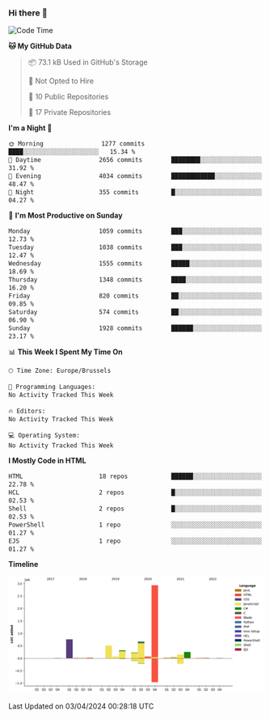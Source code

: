 ### Hi there 👋

<!--START_SECTION:waka-->
![Code Time](http://img.shields.io/badge/Code%20Time-1%2C222%20hrs%2056%20mins-blue)

**🐱 My GitHub Data** 

> 📦 73.1 kB Used in GitHub's Storage 
 > 
> 🚫 Not Opted to Hire
 > 
> 📜 10 Public Repositories 
 > 
> 🔑 17 Private Repositories 
 > 
**I'm a Night 🦉** 

```text
🌞 Morning                1277 commits        ████░░░░░░░░░░░░░░░░░░░░░   15.34 % 
🌆 Daytime                2656 commits        ████████░░░░░░░░░░░░░░░░░   31.92 % 
🌃 Evening                4034 commits        ████████████░░░░░░░░░░░░░   48.47 % 
🌙 Night                  355 commits         █░░░░░░░░░░░░░░░░░░░░░░░░   04.27 % 
```
📅 **I'm Most Productive on Sunday** 

```text
Monday                   1059 commits        ███░░░░░░░░░░░░░░░░░░░░░░   12.73 % 
Tuesday                  1038 commits        ███░░░░░░░░░░░░░░░░░░░░░░   12.47 % 
Wednesday                1555 commits        █████░░░░░░░░░░░░░░░░░░░░   18.69 % 
Thursday                 1348 commits        ████░░░░░░░░░░░░░░░░░░░░░   16.20 % 
Friday                   820 commits         ██░░░░░░░░░░░░░░░░░░░░░░░   09.85 % 
Saturday                 574 commits         ██░░░░░░░░░░░░░░░░░░░░░░░   06.90 % 
Sunday                   1928 commits        ██████░░░░░░░░░░░░░░░░░░░   23.17 % 
```


📊 **This Week I Spent My Time On** 

```text
🕑︎ Time Zone: Europe/Brussels

💬 Programming Languages: 
No Activity Tracked This Week

🔥 Editors: 
No Activity Tracked This Week

💻 Operating System: 
No Activity Tracked This Week
```

**I Mostly Code in HTML** 

```text
HTML                     18 repos            ██████░░░░░░░░░░░░░░░░░░░   22.78 % 
HCL                      2 repos             █░░░░░░░░░░░░░░░░░░░░░░░░   02.53 % 
Shell                    2 repos             █░░░░░░░░░░░░░░░░░░░░░░░░   02.53 % 
PowerShell               1 repo              ░░░░░░░░░░░░░░░░░░░░░░░░░   01.27 % 
EJS                      1 repo              ░░░░░░░░░░░░░░░░░░░░░░░░░   01.27 % 
```



**Timeline**

![Lines of Code chart](https://raw.githubusercontent.com/guillaumedeplancke/guillaumedeplancke/main/assets/bar_graph.png)


 Last Updated on 03/04/2024 00:28:18 UTC
<!--END_SECTION:waka-->

